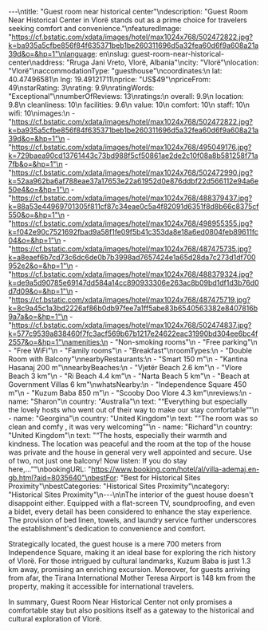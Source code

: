 ---\ntitle: "Guest room near historical center"\ndescription: "Guest Room Near Historical Center in Vlorë stands out as a prime choice for travelers seeking comfort and convenience."\nfeaturedImage: "https://cf.bstatic.com/xdata/images/hotel/max1024x768/502472822.jpg?k=ba935a5cfbe856f84f635371beb1be260311696d5a32fea60d6f9a608a21a39d&o=&hp=1"\nlanguage: en\nslug: guest-room-near-historical-center\naddress: "Rruga Jani Vreto, Vlorë, Albania"\ncity: "Vlorë"\nlocation: "Vlorë"\naccommodationType: "guesthouse"\ncoordinates:\n  lat: 40.47496581\n  lng: 19.49121711\nprice: "US$49"\npriceFrom: 49\nstarRating: 3\nrating: 9.9\nratingWords: "Exceptional"\nnumberOfReviews: 13\nratings:\n  overall: 9.9\n  location: 9.8\n  cleanliness: 10\n  facilities: 9.6\n  value: 10\n  comfort: 10\n  staff: 10\n  wifi: 10\nimages:\n  - "https://cf.bstatic.com/xdata/images/hotel/max1024x768/502472822.jpg?k=ba935a5cfbe856f84f635371beb1be260311696d5a32fea60d6f9a608a21a39d&o=&hp=1"\n  - "https://cf.bstatic.com/xdata/images/hotel/max1024x768/495049176.jpg?k=729baea90cd13761443c73bd988f5cf50861ae2de2c10f08a8b581258f71a7fb&o=&hp=1"\n  - "https://cf.bstatic.com/xdata/images/hotel/max1024x768/502472990.jpg?k=52aa962ba6af788eae37a17653e22a61952d0e876ddbf22d566112e94a6e50e4&o=&hp=1"\n  - "https://cf.bstatic.com/xdata/images/hotel/max1024x768/488379437.jpg?k=88a53e44969701305f811cf87c34eae0c5a4f82091d6351f8d8b66c8375cf550&o=&hp=1"\n  - "https://cf.bstatic.com/xdata/images/hotel/max1024x768/498955355.jpg?k=f042e90c7521692fbad9a58f1fe09f5b41c353da8e18a6ed0804feb89611fc04&o=&hp=1"\n  - "https://cf.bstatic.com/xdata/images/hotel/max1024x768/487475735.jpg?k=a8eaef6b7cd73c6dc6de0b7b3998ad7657424e1a65d28da7c273d1df700952e2&o=&hp=1"\n  - "https://cf.bstatic.com/xdata/images/hotel/max1024x768/488379324.jpg?k=de9a5d90785e69147dd584a14cc890933306e263ac8b09bd1df1d3b76d0d7d09&o=&hp=1"\n  - "https://cf.bstatic.com/xdata/images/hotel/max1024x768/487475719.jpg?k=8c9a45c1a3bd2226af86b0db97fee7a1ff5abe83b6540563382e8407816b9a7a&o=&hp=1"\n  - "https://cf.bstatic.com/xdata/images/hotel/max1024x768/502474837.jpg?k=577c9539a838460f7fc3acf569b67b1217e24622eac31990bd304ee6bc4f2557&o=&hp=1"\namenities:\n  - "Non-smoking rooms"\n  - "Free parking"\n  - "Free WiFi"\n  - "Family rooms"\n  - "Breakfast"\nroomTypes:\n  - "Double Room with Balcony"\nnearbyRestaurants:\n  - "Smart 150 m"\n  - "Kantina Hasanaj 200 m"\nnearbyBeaches:\n  - "Vjetër Beach 2.6 km"\n  - "Vlore Beach 3 km"\n  - "Ri Beach 4.4 km"\n  - "Narta Beach 5 km"\n  - "Beach at Government Villas 6 km"\nwhatsNearby:\n  - "Independence Square 450 m"\n  - "Kuzum Baba 850 m"\n  - "Scooby Doo Vlore 4.3 km"\nreviews:\n  - name: "Sharon"\n    country: "Australia"\n    text: "“Everything but especially the lovely hosts who went out of their way to make our stay comfortable”"\n  - name: "Georgina"\n    country: "United Kingdom"\n    text: "“The room was so clean and comfy , it was very welcoming”"\n  - name: "Richard"\n    country: "United Kingdom"\n    text: "“The hosts, especially their warmth and kindness. The location was peaceful and the room at the top of the house was private and the house in general very well appointed and secure. Use of two, not just one balcony! Now listen: If you do stay here,...”"\nbookingURL: "https://www.booking.com/hotel/al/villa-ademaj.en-gb.html?aid=8035640"\nbestFor: "Best for Historical Sites Proximity"\nbestCategories: "Historical Sites Proximity"\ncategory: "Historical Sites Proximity"\n---\n\nThe interior of the guest house doesn't disappoint either. Equipped with a flat-screen TV, soundproofing, and even a bidet, every detail has been considered to enhance the stay experience. The provision of bed linen, towels, and laundry service further underscores the establishment's dedication to convenience and comfort.

Strategically located, the guest house is a mere 700 meters from Independence Square, making it an ideal base for exploring the rich history of Vlorë. For those intrigued by cultural landmarks, Kuzum Baba is just 1.3 km away, promising an enriching excursion. Moreover, for guests arriving from afar, the Tirana International Mother Teresa Airport is 148 km from the property, making it accessible for international travelers.

In summary, Guest Room Near Historical Center not only promises a comfortable stay but also positions itself as a gateway to the historical and cultural exploration of Vlorë.